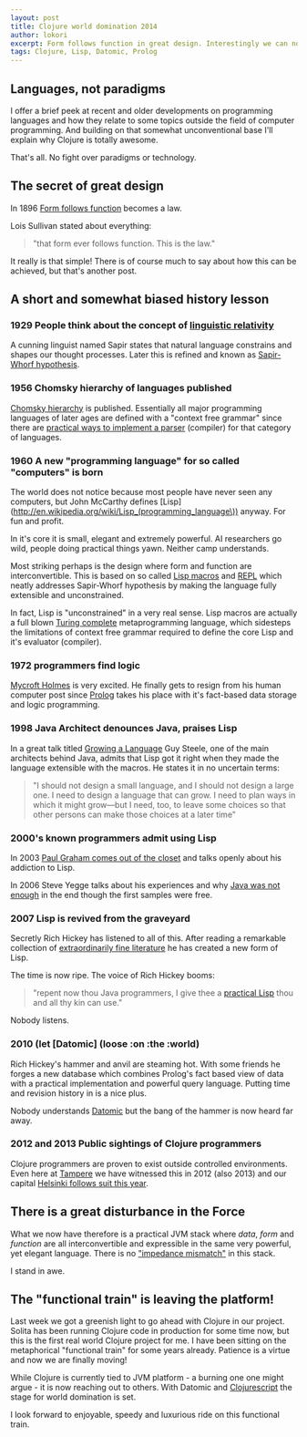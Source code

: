 ```yaml
---
layout: post
title: Clojure world domination 2014
author: lokori
excerpt: Form follows function in great design. Interestingly we can now eliminate annoying barriers between data, form and function. The Clojure train is accelerating!
tags: Clojure, Lisp, Datomic, Prolog
---
```

<p></p>

## Languages, not paradigms

I offer a brief peek at recent and older developments on programming languages and how they relate to some topics outside 
the field of computer programming. And building on that somewhat unconventional base I'll explain why Clojure is totally
awesome.

That's all. No fight over paradigms or technology.


## The secret of great design
  
In 1896 [Form follows function](http://en.wikipedia.org/wiki/Form_follows_function) becomes a law.
     
Lois Sullivan stated about everything: 
>"that form ever follows function. This is the law."

It really is that simple! There is of course much to say about how this can be achieved, but that's another post.

## A short and somewhat biased history lesson
     
### 1929 People think about the concept of [linguistic relativity](http://en.wikipedia.org/wiki/Linguistic_relativity)
     
A cunning linguist named Sapir states that natural language constrains and shapes our thought processes. 
Later this is refined and known as [Sapir-Whorf hypothesis](http://plato.stanford.edu/entries/relativism/supplement2.html). 
		
### 1956 Chomsky hierarchy of languages published

[Chomsky hierarchy](http://en.wikipedia.org/wiki/Chomsky_hierarchy) is published. Essentially all major programming languages of
later ages are defined with a "context free grammar" since there are [practical ways to implement a parser](http://www.antlr.org/about.html)
(compiler) for that category of languages.

### 1960 A new "programming language" for so called "computers" is born
      
The world does not notice because most people have never seen any computers, but
John McCarthy defines [Lisp](http://en.wikipedia.org/wiki/Lisp_(programming_language\)) anyway. For fun and profit.
      
In it's core it is small, elegant and extremely powerful. AI researchers go wild,
people doing practical things yawn. Neither camp understands.
      
Most striking perhaps is the design where form and function are interconvertible. This is based on 
so called [Lisp macros](http://stackoverflow.com/questions/267862/what-makes-lisp-macros-so-special) and 
[REPL](http://en.wikipedia.org/wiki/Read%E2%80%93eval%E2%80%93print_loop) which neatly addresses 
Sapir-Whorf hypothesis by making the language fully extensible and unconstrained.

In fact, Lisp is "unconstrained" in a very real sense. Lisp macros are actually a full blown 
[Turing complete](http://en.wikipedia.org/wiki/Turing_completeness) metaprogramming language, which sidesteps 
the limitations of context free grammar required to define the core Lisp and it's evaluator (compiler).


### 1972 programmers find logic

[Mycroft Holmes](http://en.wikipedia.org/wiki/Mycroft_Holmes) is very excited. He finally gets to resign from 
his human computer post since [Prolog](http://en.wikipedia.org/wiki/Prolog) takes his place with it's fact-based data storage and logic programming.
      
### 1998 Java Architect denounces Java, praises Lisp

In a great talk titled [Growing a Language](http://cs.au.dk/~hosc/local/HOSC-12-3-pp221-236.pdf) Guy Steele,
one of the main architects behind Java, admits that Lisp got it right when they made the language
extensible with the macros. He states it in no uncertain terms:

>"I should not design a small language, and I should not design a
large one. I need to design a language that can grow. I need to plan ways in which it might
grow—but I need, too, to leave some choices so that other persons can make those choices
at a later time"


### 2000's known programmers admit using Lisp 

In 2003 [Paul Graham comes out of the closet](http://www.paulgraham.com/avg.html) and talks openly about his addiction to Lisp.

In 2006 Steve Yegge talks about his experiences and why [Java was not enough](http://steve-yegge.blogspot.fi/2006/03/execution-in-kingdom-of-nouns.html)
in the end though the first samples were free.

### 2007 Lisp is revived from the graveyard

Secretly Rich Hickey has listened to all of this. After reading a remarkable collection of 
[extraordinarily fine literature](http://www.amazon.com/Clojure-Bookshelf/lm/R3LG3ZBZS4GCTH) he has created a new 
form of Lisp.

The time is now ripe. The voice of Rich Hickey booms: 
>"repent now thou Java programmers, I give thee a [practical Lisp](http://clojure.org/) thou and all thy kin can use."
	  
Nobody listens.
	  
### 2010 (let \[Datomic\] (loose :on :the :world)
      
Rich Hickey's hammer and anvil are steaming hot. With some friends he forges a new database which combines
Prolog's fact based view of data with a practical implementation and powerful query language. 
Putting time and revision history in is a nice plus.

Nobody understands [Datomic](http://www.datomic.com/) but the bang of the hammer is now heard far away.

### 2012 and 2013 Public sightings of Clojure programmers

Clojure programmers are proven to exist outside controlled environments. Even here at [Tampere](http://www.clojutre.org) we
have witnessed this in 2012 (also 2013) and our capital [Helsinki follows suit this year](http://reaktordevday.fi/2013/#speakers).

## There is a great disturbance in the Force

What we now have therefore is a practical JVM stack where *data*, *form* and *function* are all interconvertible
and expressible in the same very powerful, yet elegant language. There is no ["impedance mismatch"](http://en.wikipedia.org/wiki/Object-relational_impedance_mismatch) 
in this stack.

I stand in awe.

## The "functional train" is leaving the platform!

Last week we got a greenish light to go ahead with Clojure in our project. Solita has been running Clojure
code in production for some time now, but this is the first real world Clojure project for me. I have been 
sitting on the metaphorical "functional train" for some years already. Patience is a virtue and 
now we are finally moving! 

While Clojure is currently tied to JVM platform - a burning one one might argue - it is now
reaching out to others. With Datomic and [Clojurescript](https://github.com/clojure/clojurescript) the
stage for world domination is set.

I look forward to enjoyable, speedy and luxurious ride on this functional train.  

